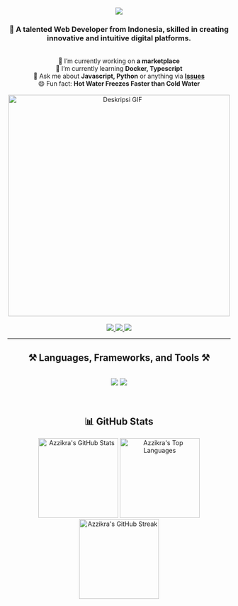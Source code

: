 <h1 align="center">
    <img src="https://readme-typing-svg.herokuapp.com/?font=Righteous&size=35&center=true&vCenter=true&width=500&height=70&duration=4000&lines=Hi+There!+👋;+I'm+Azzikra+Praqasta+Kusuma!;" />
</h1>

<h3 align="center">
    🚀 A talented Web Developer from Indonesia, skilled in creating innovative and intuitive digital platforms.
</h3>

<br/>

<div align="center">
    🔭 I’m currently working on <strong>a marketplace</strong> <br/>
    🌱 I’m currently learning <strong>Docker, Typescript</strong> <br/>
    💬 Ask me about <strong>Javascript, Python</strong> or anything via <a href="https://github.com/AzzikraPraqastaKusuma123"><strong>Issues</strong></a> <br/>
    😄 Fun fact: <strong>Hot Water Freezes Faster than Cold Water</strong> <br/>
</div>

<br/>

<div align="center">
    <img src="pixelard.gif" alt="Deskripsi GIF" width="500">
</div>

<br/>

<div align="center">
    <a href="mailto:azzikrapraqasta2@gmail.com">
        <img src="https://img.shields.io/badge/Gmail-333333?style=for-the-badge&logo=gmail&logoColor=red" />
    </a>
    <a href="https://linkedin.com/in/azzikra-praqasta-kusuma-198774271" target="_blank">
        <img src="https://img.shields.io/badge/LinkedIn-0077B5?style=for-the-badge&logo=linkedin&logoColor=white" />
    </a>
    <a href="https://github.com/AzzikraPraqastaKusuma123" target="_blank">
        <img src="https://img.shields.io/badge/Portfolio-FF5722?style=for-the-badge&logo=todoist&logoColor=white" />
    </a>
</div>

<hr/>


<h2 align="center">⚒️ Languages, Frameworks, and Tools ⚒️</h2>
<br/>
<div align="center">
         <img src="https://skillicons.dev/icons?i=react,bootstrap,html,css,tailwind,git,github,vscode,figma,laravel" />
    <img src="https://skillicons.dev/icons?i=dart,flutter,nodejs,javascript,typescript,python,php,nextjs,mysql,mongodb,java,cpp" />
</div>

<br/>
<br/>
<h2 align="center">📊 GitHub Stats</h2>

<div align="center">
  <!-- GitHub Stats -->
  <img src="https://github-readme-stats.vercel.app/api?username=AzzikraPraqastaKusuma123&show_icons=true&theme=radical" alt="Azzikra's GitHub Stats" height="180em" />
  
  <!-- Most Used Languages -->
  <img src="https://github-readme-stats.vercel.app/api/top-langs/?username=AzzikraPraqastaKusuma123&layout=compact&theme=radical" alt="Azzikra's Top Languages" height="180em" />
  
  <!-- GitHub Streak Stats -->
  <img src="https://streak-stats.demolab.com?user=AzzikraPraqastaKusuma123&theme=radical&hide_border=true" alt="Azzikra's GitHub Streak" height="180em" />
</div>





